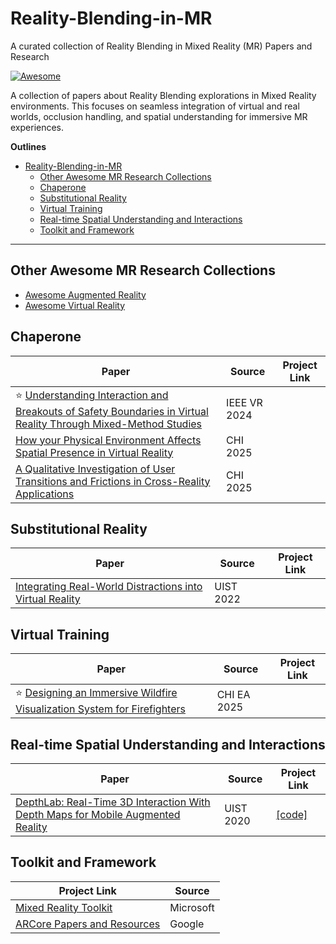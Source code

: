 # Reality-Blending-in-MR

A curated collection of Reality Blending in Mixed Reality (MR) Papers and Research

[![Awesome](https://cdn.rawgit.com/sindresorhus/awesome/d7305f38d29fed78fa85652e3a63e154dd8e8829/media/badge.svg)](https://github.com/sindresorhus/awesome)

A collection of papers about Reality Blending explorations in Mixed Reality environments. This focuses on seamless integration of virtual and real worlds, occlusion handling, and spatial understanding for immersive MR experiences.

**Outlines**

- [Reality-Blending-in-MR](#reality-blending-in-mr)
  - [Other Awesome MR Research Collections](#other-awesome-mr-research-collections)
  - [Chaperone](#chaperone)
  - [Substitutional Reality](#substitutional-reality)
  - [Virtual Training](#virtual-training)
  - [Real-time Spatial Understanding and Interactions](#real-time-spatial-understanding-and-interactions)
  - [Toolkit and Framework](#toolkit-and-framework)
  

---

## Other Awesome MR Research Collections
- [Awesome Augmented Reality](https://github.com/dharmeshkakadia/awesome-AR)
- [Awesome Virtual Reality](https://github.com/melbvr/awesome-VR)


## Chaperone
| Paper | Source | Project Link  |
| --- | --- | --- |
| ⭐ [Understanding Interaction and Breakouts of Safety Boundaries in Virtual Reality Through Mixed-Method Studies](https://ieeexplore.ieee.org/abstract/document/10494194) | IEEE VR 2024 |  |  
| [How your Physical Environment Affects Spatial Presence in Virtual Reality](https://dl.acm.org/doi/full/10.1145/3706598.3714114) | CHI 2025 | |
| [A Qualitative Investigation of User Transitions and Frictions in Cross-Reality Applications](https://dl.acm.org/doi/full/10.1145/3706598.3713921) | CHI 2025 | |


## Substitutional Reality
| Paper | Source | Project Link  |
| --- | --- | --- |
| [Integrating Real-World Distractions into Virtual Reality](https://dl.acm.org/doi/10.1145/3526113.3545682) | UIST 2022 |  |



## Virtual Training
| Paper | Source | Project Link  |
| --- | --- | --- |
| ⭐ [Designing an Immersive Wildfire Visualization System for Firefighters](https://dl.acm.org/doi/10.1145/3706599.3719903) | CHI EA 2025 |  |


## Real-time Spatial Understanding and Interactions
| Paper | Source | Project Link  |
| --- | --- | --- |
| [DepthLab: Real-Time 3D Interaction With Depth Maps for Mobile Augmented Reality](https://augmentedperception.github.io/depthlab/) | UIST 2020 | [[code]](https://github.com/googlesamples/arcore-depth-lab) |  


## Toolkit and Framework
| Project Link | Source  |
| --- | --- |
| [Mixed Reality Toolkit](https://github.com/microsoft/MixedRealityToolkit-Unity) | Microsoft |
| [ARCore Papers and Resources](https://developers.google.com/ar) | Google | 


  